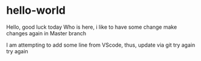 # hello-world

Hello, good luck today
Who is here, i like to have some change
make changes again in Master branch

I am attempting to add some line from VScode, thus, update via git 
try again
try again
